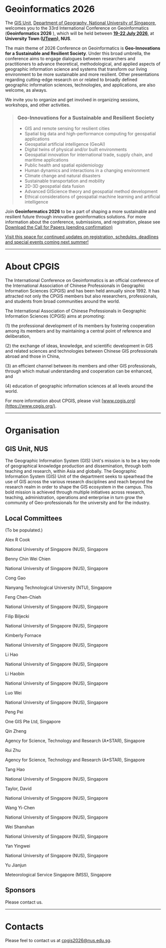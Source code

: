  

# Geoinformatics 2026

The [GIS Unit](https://nusgis.org/), [Department of Geography, National University of Singapore](https://fass.nus.edu.sg/geog/), welcomes you to the 33rd International Conference on Geoinformatics (**Geoinformatics 2026** ), which will be held between **<u>19-22 July 2026</u>**, at **University Town ([UTown](https://uci.nus.edu.sg/campus-life/campus-services/utown/)), NUS**.

The main theme of 2026 Conference on Geoinformatics is **Geo-Innovations for a Sustainable and Resilient Society**. Under this broad umbrella, the conference aims to engage dialogues between researchers and practitioners to advance theoretical, methodological, and applied aspects of geographic information science and systems that transform our living environment to be more sustainable and more resilient. Other presentations regarding cutting-edge research on or related to broadly defined geographic information sciences, technologies, and applications, are also welcome, as always.

We invite you to organize and get involved in organizing sessions, workshops, and other activities.



> ###  Geo-Innovations for a Sustainable and Resilient Society
>
> - GIS and remote sensing for resilient cities
> - Spatial big data and high-performance computing for geospatial applications
> - Geospatial artificial intelligence (GeoAI)
> - Digital twins of physical and/or built environments
> - Geospatial innovation for international trade, supply chain, and maritime applications
> - Public health and spatial epidemiology
> - Human dynamics and interactions in a changing environment
> - Climate change and natural disasters
> - Sustainable transportation and mobility
> - 2D-3D geospatial data fusion
> - Advanced GIScience theory and geospatial method development
> - Ethical considerations of geospatial machine learning and artificial intelligence



Join **Geoinformatics 2026** to be a part of shaping a more sustainable and resilient future through innovative geoinformatics solutions. For more information about the conference, submissions, and registration, please see [Download the Call for Papers (pending confirmation)](link_placeholder)



<u>Visit this space for continued updates on registration, schedules, deadlines and special events coming next summer!</u>





---



# About CPGIS

The International Conference on Geoinformatics is an official conference of the International Association of Chinese Professionals in Geographic Information Sciences (CPGIS) and has been held annually since 1992. It has attracted not only the CPGIS members but also researchers, professionals, and students from broad communities around the world.

The International Association of Chinese Professionals in Geographic Information Sciences (CPGIS) aims at promoting: 

(1) the professional development of its members by fostering cooperation among its members and by maintaining a central point of reference and deliberation, 

(2) the exchange of ideas, knowledge, and scientific development in GIS and related sciences and technologies between Chinese GIS professionals abroad and those in China, 

(3) an efficient channel between its members and other GIS professionals, through which mutual understanding and cooperation can be enhanced, and 

(4) education of geographic information sciences at all levels around the world.

For more information about CPGIS, please visit [www.cpgis.org](https://www.cpgis.org/).



---



# Organisation

## GIS Unit, NUS

The Geographic Information System (GIS) Unit's mission is to be a key node of geographical knowledge production and dissemination, through both teaching and research, within Asia and globally. The Geographic Information System (GIS) Unit of the department seeks to spearhead the use of GIS across the various research disciplines and reach beyond the research realm in order to shape the GIS ecosystem in the campus. This bold mission is achieved through multiple initiatives across research, teaching, administration, operations and enterprise in turn grow the community of Geo-professionals for the university and for the industry.



## Local Committees

(To be populated.)

<div class="grid is-col-min-12 is-gap-2">
  <div class="cell"><div class="card"><div class="card-content">
	<p class="title">Alex R Cook</p>
	<p class="subtitle">National University of Singapore (NUS), Singapore</p>
  </div></div></div>
  <div class="cell"><div class="card"><div class="card-content">
	<p class="title">Benny Chin Wei Chien</p>
	<p class="subtitle">National University of Singapore (NUS), Singapore</p>
  </div></div></div>
  <div class="cell"><div class="card"><div class="card-content">
	<p class="title">Cong Gao</p>
	<p class="subtitle">Nanyang Technological University (NTU), Singapore</p>
  </div></div></div>
  <div class="cell"><div class="card"><div class="card-content">
	<p class="title">Feng Chen-Chieh</p>
	<p class="subtitle">National University of Singapore (NUS), Singapore</p>
  </div></div></div>
  <div class="cell"><div class="card"><div class="card-content">
	<p class="title">Filip Biljecki</p>
	<p class="subtitle">National University of Singapore (NUS), Singapore</p>
  </div></div></div>
  <div class="cell"><div class="card"><div class="card-content">
	<p class="title">Kimberly Fornace</p>
	<p class="subtitle">National University of Singapore (NUS), Singapore</p>
  </div></div></div>
  <div class="cell"><div class="card"><div class="card-content">
	<p class="title">Li Hao</p>
	<p class="subtitle">National University of Singapore (NUS), Singapore</p>
  </div></div></div>
  <div class="cell"><div class="card"><div class="card-content">
	<p class="title">Li Haobin</p>
	<p class="subtitle">National University of Singapore (NUS), Singapore</p>
  </div></div></div>
  <div class="cell"><div class="card"><div class="card-content">
	<p class="title">Luo Wei</p>
	<p class="subtitle">National University of Singapore (NUS), Singapore</p>
  </div></div></div>
  <div class="cell"><div class="card"><div class="card-content">
	<p class="title">Peng Pei</p>
	<p class="subtitle">One GIS Pte Ltd, Singapore</p>
  </div></div></div>
  <div class="cell"><div class="card"><div class="card-content">
	<p class="title">Qin Zheng</p>
	<p class="subtitle">Agency for Science, Technology and Research (A*STAR), Singapore</p>
  </div></div></div>
  <div class="cell"><div class="card"><div class="card-content">
	<p class="title">Rui Zhu</p>
	<p class="subtitle">Agency for Science, Technology and Research (A*STAR), Singapore</p>
  </div></div></div>
  <div class="cell"><div class="card"><div class="card-content">
	<p class="title">Tang Hao</p>
	<p class="subtitle">National University of Singapore (NUS), Singapore</p>
  </div></div></div>
  <div class="cell"><div class="card"><div class="card-content">
	<p class="title">Taylor, David</p>
	<p class="subtitle">National University of Singapore (NUS), Singapore</p>
  </div></div></div>
  <div class="cell"><div class="card"><div class="card-content">
	<p class="title">Wang Yi-Chen</p>
	<p class="subtitle">National University of Singapore (NUS), Singapore</p>
  </div></div></div>
  <div class="cell"><div class="card"><div class="card-content">
	<p class="title">Wei Shanshan</p>
	<p class="subtitle">National University of Singapore (NUS), Singapore</p>
  </div></div></div>
  <div class="cell"><div class="card"><div class="card-content">
	<p class="title">Yan Yingwei</p>
	<p class="subtitle">National University of Singapore (NUS), Singapore</p>
  </div></div></div>
  <div class="cell"><div class="card"><div class="card-content">
	<p class="title">Yu Jianjun</p>
	<p class="subtitle">Meteorological Service Singapore (MSS), Singapore</p>
  </div></div></div>
</div>




## Sponsors

Please contact us.





---



# Contacts

Please feel to contact us at [cpgis2026@nus.edu.sg](mailto:cpgis2026@nus.edu.sg). 





